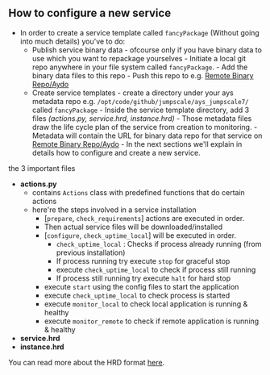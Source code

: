 How to configure a new service
------------------------------

- In order to create a service template called ```fancyPackage``` (Without going into much details) you've to do:
    - Publish service binary data
          - ofcourse only if you have binary data to use which you want to repackage yourselves
          - Initiate a local git repo anywhere in your file system called ```fancyPackage```.
          - Add the binary data files to this repo
          - Push this repo to e.g. [Remote Binary Repo/Aydo](http://git.aydo.com/org/binary)
    - Create service templates
          - create a directory under your ays metadata repo e.g. ```/opt/code/github/jumpscale/ays_jumpscale7/``` called ```fancyPackage```
          - Inside the service template directory, add 3 files *(actions.py, service.hrd, instance.hrd)*
          - Those metadata files draw the life cycle plan of the service from creation to monitoring.
          - Metadata will contain the URL for binary data repo for that service on [Remote Binary Repo/Aydo](http://git.aydo.com/org/binary)
          - In the next sections we'll explain in details how to configure and create a new service.


the 3 important files

- **actions.py**
     - contains ```Actions``` class with predefined functions that do certain actions
     - here're the steps involved in a service installation
          - [```prepare```, ```check_requirements```] actions are executed in order.
          - Then actual service files will be downloaded/installed
          - [```configure```, ```check_uptime_local```] will be executed in order.
              * ```check_uptime_local``` : Checks if process already running (from previous installation)
              * If process running try execute ```stop``` for graceful stop
              * execute  ```check_uptime_local``` to check if process still running
              * If process still running try execute ```halt``` for hard stop
          - execute ```start``` using the config files to start the application
          - execute ```check_uptime_local``` to check process is started
          - execute ```monitor_local``` to check local application is running & healthy
          - execute ```monitor_remote``` to check if remote application is running & healthy
- **service.hrd**
- **instance.hrd**

You can read more about the HRD format [here](HRD.md).